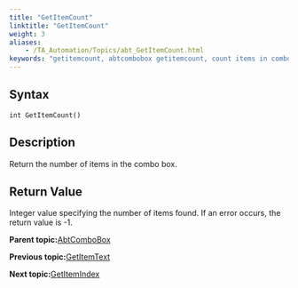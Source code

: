 ```yaml
--- 
title: "GetItemCount"
linktitle: "GetItemCount"
weight: 3
aliases: 
    - /TA_Automation/Topics/abt_GetItemCount.html
keywords: "getitemcount, abtcombobox getitemcount, count items in combox box, number of items in combox box, how many items in combo box"
---
```


## Syntax

`int GetItemCount()`

## Description

Return the number of items in the combo box.

## Return Value

Integer value specifying the number of items found. If an error occurs, the return value is -1.

**Parent topic:**[AbtComboBox](/TA_Automation/Topics/abt_AbtComboBox.html)

**Previous topic:**[GetItemText](/TA_Automation/Topics/abt_GetItemText.html)

**Next topic:**[GetItemIndex](/TA_Automation/Topics/abt_GetItemIndex.html)

